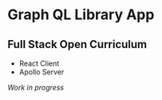 # Graph QL Library App
## Full Stack Open Curriculum

- React Client
- Apollo Server

*Work in progress*
